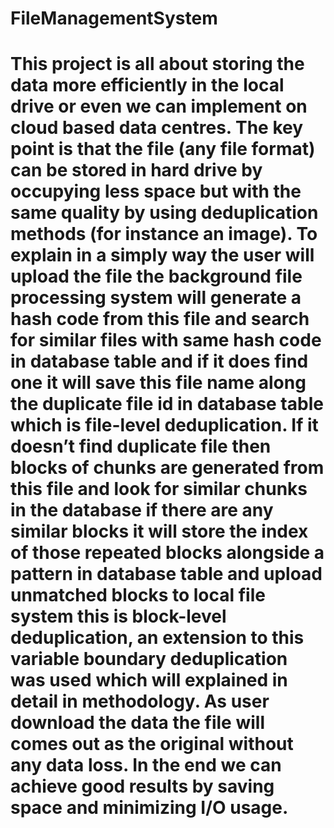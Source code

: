 # FileManagementSystem
# This project is all about storing the data more efficiently in the local drive or even we can implement on cloud based data centres. The key point is that the file (any file format) can be stored in hard drive by occupying less space but with the same quality by using deduplication methods (for instance an image). To explain in a simply way the user will upload the file the background file processing system will generate a hash code from this file and search for similar files with same hash code in database table and if it does find one it will save this file name along the duplicate file id in database table which is file-level deduplication. If it doesn’t find duplicate file then blocks of chunks are generated from this file and look for similar chunks in the database if there are any similar blocks it will store the index of those repeated blocks alongside a pattern in database table and upload unmatched blocks to local file system this is block-level deduplication, an extension to this variable boundary deduplication was used which will explained in detail in methodology. As user download the data the file will comes out as the original without any data loss. In the end we can achieve good results by saving space and minimizing I/O usage.

